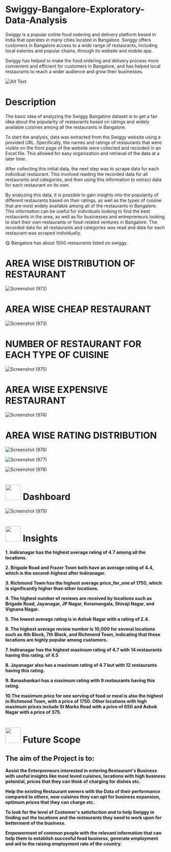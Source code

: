 # Swiggy-Bangalore-Exploratory-Data-Analysis

Swiggy is a popular online food ordering and delivery platform based in India that operates in many cities located in Bangalore. Swiggy offers customers in Bangalore access to a wide range of restaurants, including local eateries and popular chains, through its website and mobile app.

Swiggy has helped to make the food ordering and delivery process more convenient and efficient for customers in Bangalore, and has helped local restaurants to reach a wider audience and grow their businesses.


![Alt Text](https://media.tenor.com/TGY3i_oCwa0AAAAC/just-eat-takeaway-takeaway.gif)


# Description

The basic idea of analyzing the Swiggy Bangalore dataset is to get a fair idea about the popularity of restaurants based on ratings and widely available cuisines among all the restaurants in Bangalore. 

To start the analysis, data was extracted from the Swiggy website using a provided URL. Specifically, the names and ratings of restaurants that were visible on the front page of the website were collected and recorded in an Excel file. This allowed for easy organization and retrieval of the data at a later time.

After collecting this initial data, the next step was to scrape data for each individual restaurant. This involved reading the recorded data for all restaurants and categories, and then using this information to extract data for each restaurant on its own.

By analyzing this data, it is possible to gain insights into the popularity of different restaurants based on their ratings, as well as the types of cuisine that are most widely available among all of the restaurants in Bangalore. This information can be useful for individuals looking to find the best restaurants in the area, as well as for businesses and entrepreneurs looking to start their own restaurants or food-related ventures in Bangalore.
The recorded data for all restaurants and categories was read and data for each restaurant was scraped individually. 

😋 Bangalore has about 1000 restaurants listed on swiggy.



# AREA WISE DISTRIBUTION OF RESTAURANT
![Screenshot (972)](https://github.com/Mansijain1412/Swiggy-Bangalore-Exploratory-Data-Analysis-/assets/97581058/39091a32-3135-47db-9ce3-d49b71f6cd4a)

# AREA WISE CHEAP RESTAURANT
![Screenshot (973)](https://github.com/Mansijain1412/Swiggy-Bangalore-Exploratory-Data-Analysis-/assets/97581058/96c260e1-6dfe-4dde-a35f-e451b30adf5f)

# NUMBER OF RESTAURANT FOR EACH TYPE OF CUISINE


![Screenshot (975)](https://github.com/Mansijain1412/Swiggy-Bangalore-Exploratory-Data-Analysis-/assets/97581058/897108d7-3357-429b-9e5e-1c8a1f3c023c)



# AREA WISE EXPENSIVE RESTAURANT
![Screenshot (974)](https://github.com/Mansijain1412/Swiggy-Bangalore-Exploratory-Data-Analysis-/assets/97581058/40d4d06b-8248-4496-8677-7bfcbebab2c4)



# AREA WISE RATING DISTRIBUTION


![Screenshot (976)](https://github.com/Mansijain1412/Swiggy-Bangalore-Exploratory-Data-Analysis-/assets/97581058/ac34acef-1ee3-4fdc-a68c-20778fe5f113)

![Screenshot (977)](https://github.com/Mansijain1412/Swiggy-Bangalore-Exploratory-Data-Analysis-/assets/97581058/5e64b0cf-da7a-44fd-b1df-4ba425c3fc75)


![Screenshot (978)](https://github.com/Mansijain1412/Swiggy-Bangalore-Exploratory-Data-Analysis-/assets/97581058/f1aba1b2-842f-44e2-8529-b7dafa77a971)

#  <img src="https://user-images.githubusercontent.com/108053296/185756908-fbb62168-d923-48f2-992f-b8e2fde848fe.gif" width="48" height="48" > Dashboard


![Screenshot (979)](https://github.com/Mansijain1412/Swiggy-Bangalore-Exploratory-Data-Analysis-/assets/97581058/a554f5eb-c6d1-4750-a2e5-9dc219668627)





# <img src=https://user-images.githubusercontent.com/106439762/178428775-03d67679-9aa4-4b08-91e9-6eb6ed8faf66.gif  width="48" height="48"> Insights 

**1. Indiranagar has the highest average rating of 4.7 among all the locations.**

**2. Brigade Road and Frazer Town both have an average rating of 4.4, which is the second-highest after Indiranagar.**

**3. Richmond Town has the highest average price_for_one of 1750, which is significantly higher than other locations.**

**4. The highest number of reviews are received by locations such as Brigade Road, Jayanagar, JP Nagar, Koramangala, Shivaji Nagar, and Vignana Nagar.**

**5. The lowest average rating is in Ashok Nagar with a rating of 2.4.**

**6. The highest average review number is 10,000 for several locations such as 4th Block, 7th Block, and Richmond Town, indicating that these locations are highly popular among customers.**

**7. Indiranagar has the highest maximum rating of 4.7 with 14 restaurants having this rating.  of 4.5**

**8. Jayanagar also has a maximum rating of 4.7 but with 12 restaurants having this rating.**

**9. Banashankari has a maximum rating with 9 restaurants having this rating.**

**10.The maximum price for one serving of food or meal is also the highest in Richmond Town, with a price of 1750. Other locations with high maximum prices include St Marks Road with a price of 650 and Ashok Nagar with a price of 375.**

 #  <img src=https://user-images.githubusercontent.com/106439762/178803205-47a08ce7-2187-4f96-b301-a2b68690619a.gif width="48" height="48" > Future Scope
## The aim of the Project is to:

**Assist the Enterpreneurs interested in entering Restaurant's Business with useful insights like most loved cuisines, locations with high business potential, prices that they can think of charging for dishes etc.**

**Help the existing Restaurant owners with the Data of their performance compared to others, new cuisines they can opt for business expansion, optimum prices that they can charge etc.**

**To look for the level of Customer's satisfaction and to help Swiggy in finding out the locations and the restaurants they need to work upon for betterment of the business.**

**Empowerment of common people with the relevant information that can help them to establish succesful food business, generate employment and aid to the raising employment rate of the country.**



